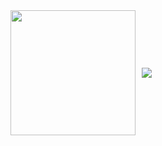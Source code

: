 <div style="display: flex; align-items: center; gap: 10px;">
    <img height="200" src="https://githubstats-teal.vercel.app/api?custom_title=GitHub%20Stats&username=karolzmijewski&theme=transparent&show_icons=true" />
    <img src="https://githubstats-teal.vercel.app/api/top-langs/?username=karolzmijewski&layout=compact" />
</div>